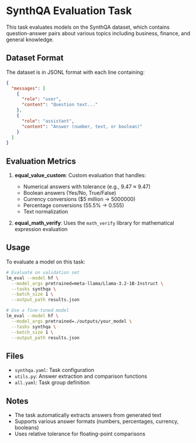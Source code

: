 # SynthQA Evaluation Task

This task evaluates models on the SynthQA dataset, which contains question-answer pairs about various topics including business, finance, and general knowledge.

## Dataset Format

The dataset is in JSONL format with each line containing:
```json
{
  "messages": [
    {
      "role": "user",
      "content": "Question text..."
    },
    {
      "role": "assistant", 
      "content": "Answer (number, text, or boolean)"
    }
  ]
}
```

## Evaluation Metrics

1. **equal_value_custom**: Custom evaluation that handles:
   - Numerical answers with tolerance (e.g., 9.47 ≈ 9.47)
   - Boolean answers (Yes/No, True/False)
   - Currency conversions ($5 million → 5000000)
   - Percentage conversions (55.5% → 0.555)
   - Text normalization

2. **equal_math_verify**: Uses the `math_verify` library for mathematical expression evaluation

## Usage

To evaluate a model on this task:

```bash
# Evaluate on validation set
lm_eval --model hf \
  --model_args pretrained=meta-llama/Llama-3.2-1B-Instruct \
  --tasks synthqa \
  --batch_size 1 \
  --output_path results.json

# Use a fine-tuned model
lm_eval --model hf \
  --model_args pretrained=./outputs/your_model \
  --tasks synthqa \
  --batch_size 1 \
  --output_path results.json
```

## Files

- `synthqa.yaml`: Task configuration
- `utils.py`: Answer extraction and comparison functions
- `all.yaml`: Task group definition

## Notes

- The task automatically extracts answers from generated text
- Supports various answer formats (numbers, percentages, currency, booleans)
- Uses relative tolerance for floating-point comparisons 